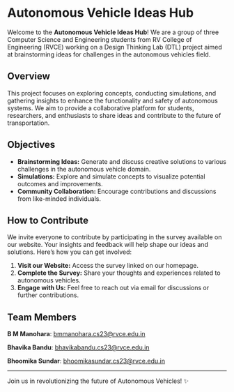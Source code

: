 # Autonomous Vehicle Ideas Hub

Welcome to the **Autonomous Vehicle Ideas Hub**! We are a group of three Computer Science and Engineering students from RV College of Engineering (RVCE) working on a Design Thinking Lab (DTL) project aimed at brainstorming ideas for challenges in the autonomous vehicles field.

## Overview
This project focuses on exploring concepts, conducting simulations, and gathering insights to enhance the functionality and safety of autonomous systems. We aim to provide a collaborative platform for students, researchers, and enthusiasts to share ideas and contribute to the future of transportation.

## Objectives
- **Brainstorming Ideas:** Generate and discuss creative solutions to various challenges in the autonomous vehicle domain.
- **Simulations:** Explore and simulate concepts to visualize potential outcomes and improvements.
- **Community Collaboration:** Encourage contributions and discussions from like-minded individuals.

## How to Contribute
We invite everyone to contribute by participating in the survey available on our website. Your insights and feedback will help shape our ideas and solutions. Here’s how you can get involved:
1. **Visit our Website:** Access the survey linked on our homepage.
2. **Complete the Survey:** Share your thoughts and experiences related to autonomous vehicles.
3. **Engage with Us:** Feel free to reach out via email for discussions or further contributions.

## Team Members
<p>
    <strong>B M Manohara</strong>: <a href="mailto:bmmanohara.cs23@rvce.edu.in">bmmanohara.cs23@rvce.edu.in</a>
</p>
<p>
    <strong>Bhavika Bandu</strong>: <a href="mailto:bhavikabandu.cs23@rvce.edu.in">bhavikabandu.cs23@rvce.edu.in</a>
</p>
<p>
    <strong>Bhoomika Sundar</strong>: <a href="mailto:bhoomikasundar.cs23@rvce.edu.in">bhoomikasundar.cs23@rvce.edu.in</a>
</p>

---

Join us in revolutionizing the future of Autonomous Vehicles! ✨
